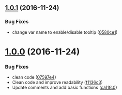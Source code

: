 <a name="1.0.1"></a>
## [1.0.1](https://github.com/equinusocio/help-media-queries/compare/v1.0.0...v1.0.1) (2016-11-24)


### Bug Fixes

* change var name to enable/disable tooltip ([0580ce1](https://github.com/equinusocio/help-media-queries/commit/0580ce1))



<a name="1.0.0"></a>
# [1.0.0](https://github.com/equinusocio/help-media-queries/compare/f1136c3...v1.0.0) (2016-11-24)


### Bug Fixes

* clean code ([07597e4](https://github.com/equinusocio/help-media-queries/commit/07597e4))
* Clean code and improve readability ([f1136c3](https://github.com/equinusocio/help-media-queries/commit/f1136c3))
* Update comments and add basic functions ([ca11fc0](https://github.com/equinusocio/help-media-queries/commit/ca11fc0))
